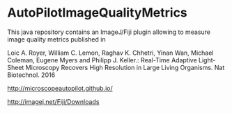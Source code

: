 # AutoPilotImageQualityMetrics

This java repository contains an ImageJ/Fiji plugin allowing to measure image quality metrics published in 

Loic A. Royer, William C. Lemon, Raghav K. Chhetri, Yinan Wan, Michael Coleman, Eugene Myers and Philipp J. Keller.: Real-Time Adaptive Light-Sheet Microscopy Recovers High Resolution in Large Living Organisms. Nat Biotechnol. 2016

http://microscopeautopilot.github.io/

http://imagej.net/Fiji/Downloads
